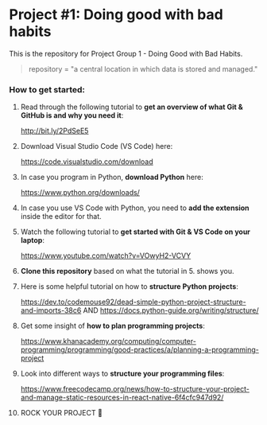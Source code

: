 # Project #1: Doing good with bad habits
This is the repository for Project Group 1 - Doing Good with Bad Habits. 
> repository = "a central location in which data is stored and managed."

### How to get started:
1. Read through the following tutorial to **get an overview of what Git & GitHub is and why you need it**: 

   http://bit.ly/2PdSeE5
2. Download Visual Studio Code (VS Code) here: 
    
    https://code.visualstudio.com/download
3. In case you program in Python, **download Python** here: 
   
   https://www.python.org/downloads/ 
4. In case you use VS Code with Python, you need to **add the extension** inside the editor for that.
5. Watch the following tutorial to **get started with Git & VS Code on your laptop**: 
    
    https://www.youtube.com/watch?v=VOwyH2-VCVY
6. **Clone this repository** based on what the tutorial in 5. shows you.
7. Here is some helpful tutorial on how to **structure Python projects**: 
    
    https://dev.to/codemouse92/dead-simple-python-project-structure-and-imports-38c6 AND https://docs.python-guide.org/writing/structure/
8. Get some insight of **how to plan programming projects**: 
    
    https://www.khanacademy.org/computing/computer-programming/programming/good-practices/a/planning-a-programming-project
9. Look into different ways to **structure your programming files**: 
    
    https://www.freecodecamp.org/news/how-to-structure-your-project-and-manage-static-resources-in-react-native-6f4cfc947d92/
10. ROCK YOUR PROJECT 🚀
